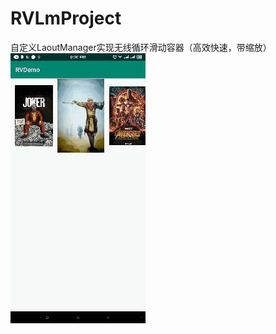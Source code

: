 # RVLmProject
自定义LaoutManager实现无线循环滑动容器（高效快速，带缩放）
![image](https://github.com/whateverlj/RVLmProject/blob/master/gif/Gif_20200305_200102.gif)
